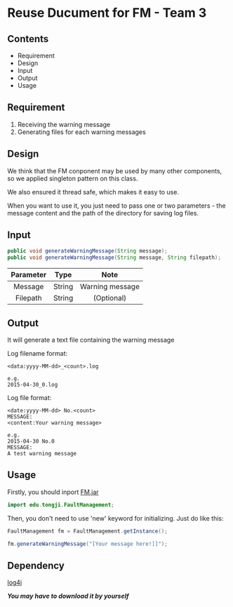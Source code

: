 Reuse Ducument for FM - Team 3
==============================

## Contents

- Requirement
- Design
- Input
- Output
- Usage

## Requirement

1. Receiving the warning message
2. Generating files for each warning messages

## Design

We think that the FM conponent may be used by many other components, so we applied singleton pattern on this class.

We also ensured it thread safe, which makes it easy to use.

When you want to use it, you just need to pass one or two parameters - the message content and the path of the directory for saving log files.

## Input

```java
public void generateWarningMessage(String message);
public void generateWarningMessage(String message, String filepath);
```

| Parameter | Type | Note |
| :------:| :------: | :------: |
| Message | String | Warning message |
| Filepath | String | (Optional) |

## Output

It will generate a text file containing the warning message

Log filename format:

```
<data:yyyy-MM-dd>_<count>.log

e.g.
2015-04-30_0.log
```

Log file format:

```
<date:yyyy-MM-dd> No.<count>
MESSAGE:
<content:Your warning message>

e.g.
2015-04-30 No.0
MESSAGE:
A test warning message

```

## Usage

Firstly, you should inport [FM.jar](https://github.com/TJSoftwareReuse/2012T03/releases/download/v0.1/FM.jar)

```java
import edu.tongji.FaultManagement;
```

Then, you don't need to use 'new' keyword for initializing. Just do like this:

```java
FaultManagement fm = FaultManagement.getInstance();

fm.generateWarningMessage("[Your message here!]]");
```

## Dependency

[log4j](https://github.com/apache/log4j)

___You may have to download it by yourself___
